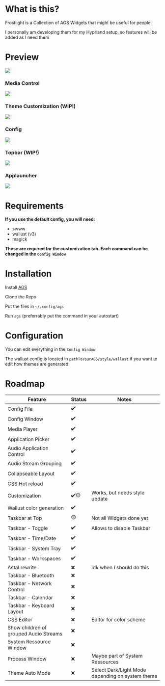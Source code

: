 # What is this?

Frostlight is a Collection of AGS Widgets that might be useful for people.

I personally am developing them for my Hyprland setup, so features will be added as I need them

# Preview

![](assets/20241029_155728_image.png)

### Media Control

![](assets/20241029_155811_image.png)

### Theme Customization (WIP!)

![](assets/20241029_155827_image.png)

### Config

![](assets/20241029_155855_image.png)

### Topbar (WIP!)

![](assets/20241005_174937_image.png)

### Applauncher

![](assets/20241109_231046_image.png)

# Requirements

**If you use the default config, you will need:**

- swww
- wallust (v3)
- magick

**These are required for the customization tab. Each command can be changed in the `Config Window`**

# Installation

Install [AGS](https://aylur.github.io/ags-docs/config/installation/)

Clone the Repo

Put the files in `~/.config/ags`

Run `ags` (preferrably put the command in your autostart)

# Configuration

You can edit everything in the `Config Window`

The wallust config is located in `pathToYourAGS/style/wallust` if you want to edit how themes are generated

# Roadmap

| Feature                                | Status | Notes                                            |
| -------------------------------------- | ------ | ------------------------------------------------ |
| Config File                            | ✔️     |                                                  |
| Config Window                          | ✔️     |                                                  |
| Media Player                           | ✔️     |                                                  |
| Application Picker                     | ✔️     |                                                  |
| Audio Application Control              | ✔️     |                                                  |
| Audio Stream Grouping                  | ✔️     |                                                  |
| Collapseable Layout                    | ✔️     |                                                  |
| CSS Hot reload                         | ✔️     |                                                  |
| Customization                          | ✔️🟡   | Works, but needs style update                    |
| Wallust color generation               | ✔️     |                                                  |
| Taskbar at Top                         | 🟡     | Not all Widgets done yet                         |
| Taskbar - Toggle                       | ✔️     | Allows to disable Taskbar                        |
| Taskbar - Time/Date                    | ✔️     |                                                  |
| Taskbar - System Tray                  | ✔️     |                                                  |
| Taskbar - Workspaces                   | ✔️     |                                                  |
| Astal rewrite                          | ❌     | Idk when I should do this                        |
| Taskbar - Bluetooth                    | ❌     |                                                  |
| Taskbar - Network Control              | ❌     |                                                  |
| Taskbar - Calendar                     | ❌     |                                                  |
| Taskbar - Keyboard Layout              | ❌     |                                                  |
| CSS Editor                             | ❌     | Editor for color scheme                          |
| Show children of grouped Audio Streams | ❌     |                                                  |
| System Ressource Window                | ❌     |                                                  |
| Process Window                         | ❌     | Maybe part of System Ressources                  |
| Theme Auto Mode                        | ❌     | Select Dark/Light Mode depending on system theme |
